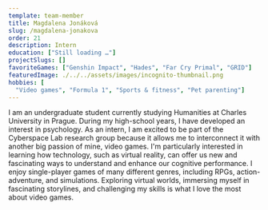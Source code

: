 ```yaml
---
template: team-member
title: Magdalena Jonáková
slug: /magdalena-jonakova
order: 21
description: Intern
education: ["Still loading …"]
projectSlugs: []
favoriteGames: ["Genshin Impact", "Hades", "Far Cry Primal", "GRID"]
featuredImage: ./../../assets/images/incognito-thumbnail.png
hobbies: [
  "Video games", "Formula 1", "Sports & fitness", "Pet parenting"]
---
```


I am an undergraduate student currently studying Humanities at Charles University in Prague. During my high-school years, I have developed an interest in psychology. As an intern, I am excited to be part of the Cyberspace Lab research group because it allows me to interconnect it with another big passion of mine, video games. I'm particularly interested in learning how technology, such as virtual reality, can offer us new and fascinating ways to understand and enhance our cognitive performance.
I enjoy single-player games of many different genres, including RPGs, action-adventure, and simulations. Exploring virtual worlds, immersing myself in fascinating storylines, and challenging my skills is what I love the most about video games.